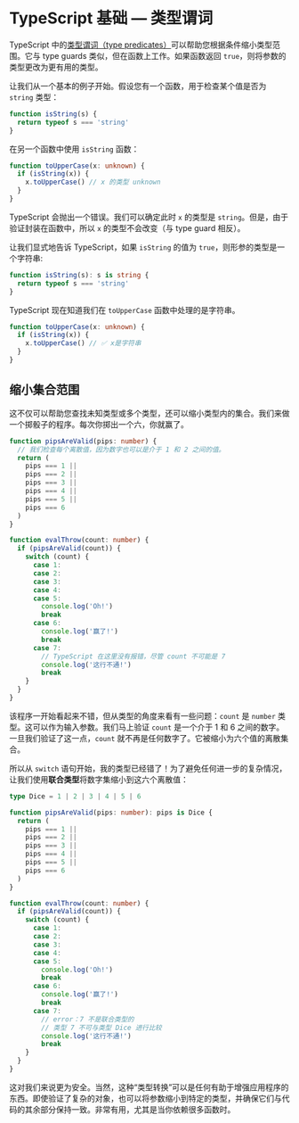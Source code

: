 # TypeScript 基础 — 类型谓词

TypeScript 中的[类型谓词（type predicates）](https://www.typescriptlang.org/docs/handbook/2/narrowing.html#using-type-predicates)可以帮助您根据条件缩小类型范围。它与 type guards 类似，但在函数上工作。如果函数返回 `true`，则将参数的类型更改为更有用的类型。

让我们从一个基本的例子开始。假设您有一个函数，用于检查某个值是否为 `string` 类型：

```ts
function isString(s) {
  return typeof s === 'string'
}
```

在另一个函数中使用 `isString` 函数：

```ts
function toUpperCase(x: unknown) {
  if (isString(x)) {
    x.toUpperCase() // x 的类型 unknown
  }
}
```

TypeScript 会抛出一个错误。我们可以确定此时 `x` 的类型是 `string`。但是，由于验证封装在函数中，所以 `x` 的类型不会改变（与 type guard 相反）。

让我们显式地告诉 TypeScript，如果 `isString` 的值为 `true`，则形参的类型是一个字符串:

```ts
function isString(s): s is string {
  return typeof s === 'string'
}
```

TypeScript 现在知道我们在 `toUpperCase` 函数中处理的是字符串。

```ts
function toUpperCase(x: unknown) {
  if (isString(x)) {
    x.toUpperCase() // ✅ x是字符串
  }
}
```

## 缩小集合范围

这不仅可以帮助您查找未知类型或多个类型，还可以缩小类型内的集合。我们来做一个掷骰子的程序。每次你掷出一个六，你就赢了。

```ts
function pipsAreValid(pips: number) {
  // 我们检查每个离散值，因为数字也可以是介于 1 和 2 之间的值。
  return (
    pips === 1 ||
    pips === 2 ||
    pips === 3 ||
    pips === 4 ||
    pips === 5 ||
    pips === 6
  )
}

function evalThrow(count: number) {
  if (pipsAreValid(count)) {
    switch (count) {
      case 1:
      case 2:
      case 3:
      case 4:
      case 5:
        console.log('Oh!')
        break
      case 6:
        console.log('赢了!')
        break
      case 7:
        // TypeScript 在这里没有报错，尽管 count 不可能是 7
        console.log('这行不通!')
        break
    }
  }
}
```

该程序一开始看起来不错，但从类型的角度来看有一些问题：`count` 是 `number` 类型。这可以作为输入参数。我们马上验证 `count` 是一个介于 1 和 6 之间的数字。一旦我们验证了这一点，`count` 就不再是任何数字了。它被缩小为六个值的离散集合。

所以从 `switch` 语句开始，我的类型已经错了！为了避免任何进一步的复杂情况，让我们使用**联合类型**将数字集缩小到这六个离散值：

```ts
type Dice = 1 | 2 | 3 | 4 | 5 | 6

function pipsAreValid(pips: number): pips is Dice {
  return (
    pips === 1 ||
    pips === 2 ||
    pips === 3 ||
    pips === 4 ||
    pips === 5 ||
    pips === 6
  )
}

function evalThrow(count: number) {
  if (pipsAreValid(count)) {
    switch (count) {
      case 1:
      case 2:
      case 3:
      case 4:
      case 5:
        console.log('Oh!')
        break
      case 6:
        console.log('赢了!')
        break
      case 7:
        // error：7 不是联合类型的
        // 类型 7 不可与类型 Dice 进行比较
        console.log('这行不通!')
        break
    }
  }
}
```

这对我们来说更为安全。当然，这种“类型转换”可以是任何有助于增强应用程序的东西。即使验证了复杂的对象，也可以将参数缩小到特定的类型，并确保它们与代码的其余部分保持一致。非常有用，尤其是当你依赖很多函数时。
